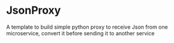 # JsonProxy
A template to build simple python proxy to receive Json from one microservice, convert it before sending it to another service
